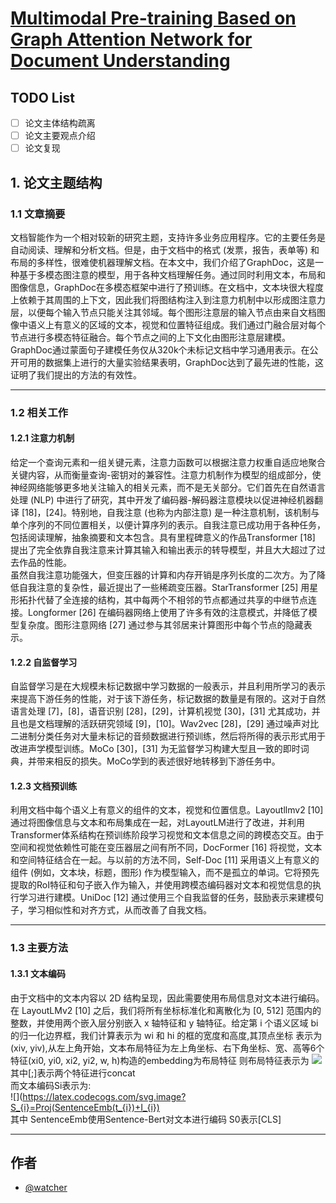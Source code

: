 
# [Multimodal Pre-training Based on Graph Attention Network for Document Understanding](https://arxiv.org/abs/2203.13530)



## TODO List

- [ ]  论文主体结构疏离
- [ ]  论文主要观点介绍
- [ ]  论文复现

## 1. 论文主题结构
### 1.1 文章摘要
文档智能作为一个相对较新的研究主题，支持许多业务应用程序。它的主要任务是自动阅读、理解和分析文档。但是，由于文档中的格式 (发票，报告，表单等) 和布局的多样性，很难使机器理解文档。在本文中，我们介绍了GraphDoc，这是一种基于多模态图注意的模型，用于各种文档理解任务。通过同时利用文本，布局和图像信息，GraphDoc在多模态框架中进行了预训练。在文档中，文本块很大程度上依赖于其周围的上下文，因此我们将图结构注入到注意力机制中以形成图注意力层，以便每个输入节点只能关注其邻域。每个图形注意层的输入节点由来自文档图像中语义上有意义的区域的文本，视觉和位置特征组成。我们通过门融合层对每个节点进行多模态特征融合。每个节点之间的上下文化由图形注意层建模。GraphDoc通过蒙面句子建模任务仅从320k个未标记文档中学习通用表示。在公开可用的数据集上进行的大量实验结果表明，GraphDoc达到了最先进的性能，这证明了我们提出的方法的有效性。
***
### 1.2 相关工作  
#### 1.2.1 注意力机制
给定一个查询元素和一组关键元素，注意力函数可以根据注意力权重自适应地聚合关键内容，从而衡量查询-密钥对的兼容性。注意力机制作为模型的组成部分，使神经网络能够更多地关注输入的相关元素，而不是无关部分。它们首先在自然语言处理 (NLP) 中进行了研究，其中开发了编码器-解码器注意模块以促进神经机器翻译 [18]，[24]。特别地，自我注意 (也称为内部注意) 是一种注意机制，该机制与单个序列的不同位置相关，以便计算序列的表示。自我注意已成功用于各种任务，包括阅读理解，抽象摘要和文本包含。具有里程碑意义的作品Transformer [18] 提出了完全依靠自我注意来计算其输入和输出表示的转导模型，并且大大超过了过去作品的性能。  
虽然自我注意功能强大，但变压器的计算和内存开销是序列长度的二次方。为了降低自我注意的复杂性，最近提出了一些稀疏变压器。StarTransformer [25] 用星形拓扑代替了全连接的结构，其中每两个不相邻的节点都通过共享的中继节点连接。Longformer [26] 在编码器网络上使用了许多有效的注意模式，并降低了模型复杂度。图形注意网络 [27] 通过参与其邻居来计算图形中每个节点的隐藏表示。
#### 1.2.2 自监督学习
自监督学习是在大规模未标记数据中学习数据的一般表示，并且利用所学习的表示来提高下游任务的性能，对于该下游任务，标记数据的数量是有限的。这对于自然语言处理 [7]，[8]，语音识别 [28]，[29]，计算机视觉 [30]，[31] 尤其成功，并且也是文档理解的活跃研究领域 [9]，[10]。Wav2vec [28]，[29] 通过噪声对比二进制分类任务对大量未标记的音频数据进行预训练，然后将所得的表示形式用于改进声学模型训练。MoCo [30]，[31] 为无监督学习构建大型且一致的即时词典，并带来相反的损失。MoCo学到的表述很好地转移到下游任务中。
#### 1.2.3 文档预训练
利用文档中每个语义上有意义的组件的文本，视觉和位置信息。Layoutllmv2 [10] 通过将图像信息与文本和布局集成在一起，对LayoutLM进行了改进，并利用Transformer体系结构在预训练阶段学习视觉和文本信息之间的跨模态交互。由于空间和视觉依赖性可能在变压器层之间有所不同，DocFormer [16] 将视觉，文本和空间特征结合在一起。与以前的方法不同，Self-Doc [11] 采用语义上有意义的组件 (例如，文本块，标题，图形) 作为模型输入，而不是孤立的单词。它将预先提取的RoI特征和句子嵌入作为输入，并使用跨模态编码器对文本和视觉信息的执行学习进行建模。UniDoc [12] 通过使用三个自我监督的任务，鼓励表示来建模句子，学习相似性和对齐方式，从而改善了自我文档。
***
### 1.3 主要方法
#### 1.3.1 文本编码
由于文档中的文本内容以 2D 结构呈现，因此需要使用布局信息对文本进行编码。在 LayoutLMv2 [10] 之后，我们将所有坐标标准化和离散化为 [0, 512] 范围内的整数，并使用两个嵌入层分别嵌入 x 轴特征和 y 轴特征。给定第 i 个语义区域 bi 的归一化边界框，我们计算表示为 wi 和 hi 的框的宽度和高度,其顶点坐标
表示为(xiv, yiv),从左上角开始，文本布局特征为左上角坐标、右下角坐标、宽、高等6个特征(xi0, yi0, xi2, yi2, w, h)构造的embedding为布局特征
则布局特征表示为
![](https://latex.codecogs.com/svg.image?I_{i}&space;=&space;[Emb_{x}(x_{i0},x_{i2},w_{i});Emb_{y}(y_{i0},y_{i2},h_{i})],&space;0\leq&space;i\leq&space;n{\color{white}})  
其中[;]表示两个特征进行concat  
而文本编码Si表示为:  
![](https://latex.codecogs.com/svg.image?S_{i}=Proj(SentenceEmb(t_{i})+I_{i})  
其中 SentenceEmb使用Sentence-Bert对文本进行编码 S0表示[CLS]



***
## 作者

- [@watcher](https://github.com/mlshenkai)

